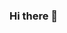 ### Hi there 👋

<!--
**paulr10463/paulr10463** is a ✨ _special_ ✨ repository because its `README.md` (this file) appears on your GitHub profile.

Here are some ideas to get you started:

- 🔭 I’m currently working on Policaptcha
- 🌱 I’m currently learning Python, JS, CSS
- 👯 I’m looking to collaborate on ...
- 💬 Ask me about ...
- 📫 How to reach me: https://www.facebook.com/paul.roman.1671
- 😄 Pronouns: ...
- ⚡ Fun fact: ...
-->
